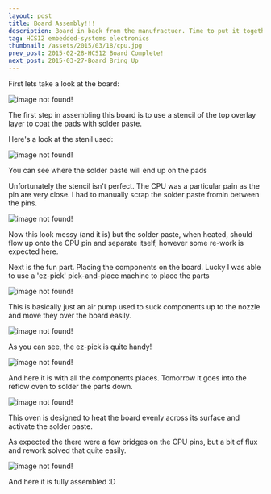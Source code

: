 ```yaml
---
layout: post
title: Board Assembly!!!
description: Board in back from the manufractuer. Time to put it together!!!
tag: HCS12 embedded-systems electronics
thumbnail: /assets/2015/03/18/cpu.jpg
prev_post: 2015-02-28-HCS12 Board Complete!
next_post: 2015-03-27-Board Bring Up
---
```


First lets take a look at the board:

![image not found!](/assets/2015/03/18/board.jpg)

The first step in assembling this board is to use a stencil of the top overlay layer to coat the pads with solder paste.


Here's a look at the stenil used:

![image not found!](/assets/2015/03/18/mask.jpg)

You can see where the solder paste will end up on the pads

Unfortunately the stencil isn't perfect. The CPU was a particular pain as the pin are very close. I had to manually scrap the solder paste fromin between the pins.

![image not found!](/assets/2015/03/18/cpu.jpg)

Now this look messy (and it is) but the solder paste, when heated, should flow up onto the CPU pin and separate itself, however some re-work is expected here.

Next is the fun part. Placing the components on the board. Lucky I was able to use a 'ez-pick' pick-and-place machine
to place the parts

![image not found!](/assets/2015/03/18/pick-n-place.jpg)

This is basically just an air pump used to suck components up to the nozzle and move they over the board easily.

![image not found!](/assets/2015/03/18/place-cpu.jpg)

As you can see, the ez-pick is quite handy!

![image not found!](/assets/2015/03/18/placement-done.jpg)

And here it is with all the components places. Tomorrow it goes into the reflow oven to solder the parts down.

![image not found!](/assets/2015/03/18/reflow.jpg)

This oven is designed to heat the board evenly across its surface and activate the solder paste.

As expected the there were a few bridges on the CPU pins, but a bit of flux and rework solved that quite easily.

![image not found!](/assets/2015/03/18/fully-assembled.jpg)

And here it is fully assembled :D